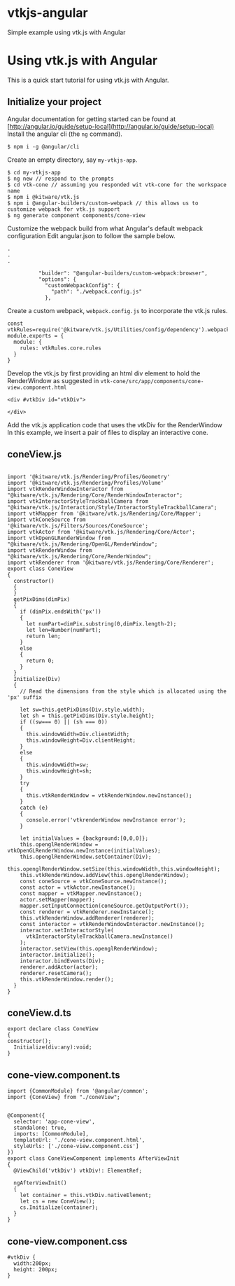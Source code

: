 # vtkjs-angular
Simple example using vtk.js with Angular
# Using vtk.js with Angular

This is a quick start tutorial for using vtk.js with Angular.
## Initialize your project
Angular documentation for getting started can be found at [http://angular.io/guide/setup-local](http://angular.io/guide/setup-local)
Install the angular cli (the `ng` command).
```
$ npm i -g @angular/cli
```
Create an empty directory, say  `my-vtkjs-app`.

```
$ cd my-vtkjs-app 
$ ng new // respond to the prompts
$ cd vtk-cone // assuming you responded wit vtk-cone for the workspace name
$ npm i @kitware/vtk.js
$ npm i @angular-builders/custom-webpack // this allows us to customize webpack for vtk.js support
$ ng generate component components/cone-view

```

Customize the webpack build from what Angular's default webpack configuration
Edit angular.json to follow the sample below.
```
.
.
.

          "builder": "@angular-builders/custom-webpack:browser",
          "options": {
            "customWebpackConfig": {
              "path": "./webpack.config.js"
            },
```
Create a custom webpack, `webpack.config.js` to incorporate the vtk.js rules.
```
const vtkRules=require('@kitware/vtk.js/Utilities/config/dependency').webpack;
module.exports = {
  module: {
    rules: vtkRules.core.rules
  }
}
```
Develop the vtk.js by first providing an html div element to hold the
RenderWindow as suggested in `vtk-cone/src/app/components/cone-view.component.html`
```angular2html
<div #vtkDiv id="vtkDiv">

</div>
```
Add the vtk.js application code that uses the vtkDiv for the RenderWindow
In this example, we insert a pair of files to display an interactive cone.
## coneView.js
```

import '@kitware/vtk.js/Rendering/Profiles/Geometry'
import '@kitware/vtk.js/Rendering/Profiles/Volume'
import vtkRenderWindowInteractor from "@kitware/vtk.js/Rendering/Core/RenderWindowInteractor";
import vtkInteractorStyleTrackballCamera from "@kitware/vtk.js/Interaction/Style/InteractorStyleTrackballCamera";
import vtkMapper from '@kitware/vtk.js/Rendering/Core/Mapper';
import vtkConeSource from '@kitware/vtk.js/Filters/Sources/ConeSource';
import vtkActor from '@kitware/vtk.js/Rendering/Core/Actor';
import vtkOpenGLRenderWindow from "@kitware/vtk.js/Rendering/OpenGL/RenderWindow";
import vtkRenderWindow from "@kitware/vtk.js/Rendering/Core/RenderWindow";
import vtkRenderer from '@kitware/vtk.js/Rendering/Core/Renderer';
export class ConeView
{
  constructor()
  {
  }
  getPixDims(dimPix)
  {
    if (dimPix.endsWith('px'))
    {
      let numPart=dimPix.substring(0,dimPix.length-2);
      let len=Number(numPart);
      return len;
    }
    else
    {
      return 0;
    }
  }
  Initialize(Div)
  {
    // Read the dimensions from the style which is allocated using the 'px' suffix
    
    let sw=this.getPixDims(Div.style.width);
    let sh = this.getPixDims(Div.style.height);
    if ((sw=== 0) || (sh === 0))
    {
      this.windowWidth=Div.clientWidth;
      this.windowHeight=Div.clientHeight;
    }
    else
    {
      this.windowWidth=sw;
      this.windowHeight=sh;
    }
    try
    {
      this.vtkRenderWindow = vtkRenderWindow.newInstance();
    }
    catch (e)
    {
      console.error('vtkrenderWindow newInstance error');
    }
  
    let initialValues = {background:[0,0,0]};
    this.openglRenderWindow = vtkOpenGLRenderWindow.newInstance(initialValues);
    this.openglRenderWindow.setContainer(Div);
    this.openglRenderWindow.setSize(this.windowWidth,this.windowHeight);
    this.vtkRenderWindow.addView(this.openglRenderWindow);
    const coneSource = vtkConeSource.newInstance();
    const actor = vtkActor.newInstance();
    const mapper = vtkMapper.newInstance();
    actor.setMapper(mapper);
    mapper.setInputConnection(coneSource.getOutputPort());
    const renderer = vtkRenderer.newInstance();
    this.vtkRenderWindow.addRenderer(renderer);
    const interactor = vtkRenderWindowInteractor.newInstance();
    interactor.setInteractorStyle(
      vtkInteractorStyleTrackballCamera.newInstance()
    );
    interactor.setView(this.openglRenderWindow);
    interactor.initialize();
    interactor.bindEvents(Div);
    renderer.addActor(actor);
    renderer.resetCamera();
    this.vtkRenderWindow.render();
  }
}

```
## coneView.d.ts
```
export declare class ConeView
{
constructor();
  Initialize(div:any):void;
}
```
## cone-view.component.ts
```
import {CommonModule} from '@angular/common';
import {ConeView} from "./coneView";


@Component({
  selector: 'app-cone-view',
  standalone: true,
  imports: [CommonModule],
  templateUrl: './cone-view.component.html',
  styleUrls: ['./cone-view.component.css']
})
export class ConeViewComponent implements AfterViewInit
{
  @ViewChild('vtkDiv') vtkDiv!: ElementRef;

  ngAfterViewInit()
  {
    let container = this.vtkDiv.nativeElement;
    let cs = new ConeView();
    cs.Initialize(container);
  }
}

```
## cone-view.component.css
```
#vtkDiv {
  width:200px;
  height: 200px;
}
```
